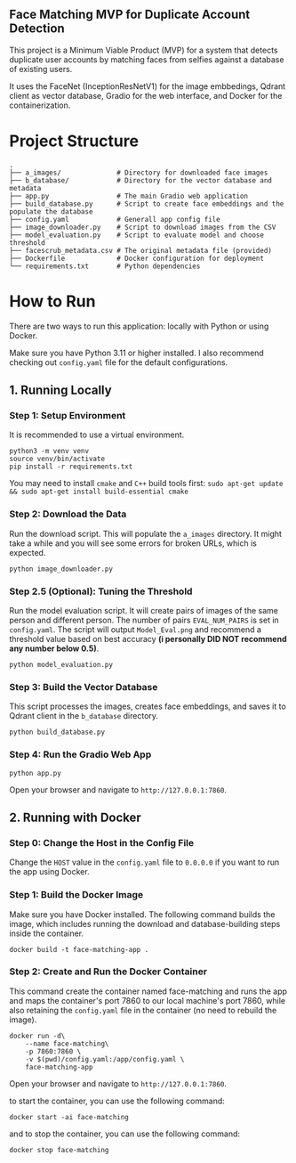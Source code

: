 Face Matching MVP for Duplicate Account Detection
-------------------------------------------------
This project is a Minimum Viable Product (MVP) for a system that detects duplicate user accounts by matching faces from selfies against a database of existing users.

It uses the FaceNet (InceptionResNetV1) for the image embbedings, Qdrant client as vector database, Gradio for the web interface, and Docker for the containerization.

# Project Structure
```
.
├── a_images/              # Directory for downloaded face images
├── b_database/            # Directory for the vector database and metadata
├── app.py                 # The main Gradio web application
├── build_database.py      # Script to create face embeddings and the populate the database
├── config.yaml            # Generall app config file
├── image_downloader.py    # Script to download images from the CSV
├── model_evaluation.py    # Script to evaluate model and choose threshold
├── facescrub_metadata.csv # The original metadata file (provided)
├── Dockerfile             # Docker configuration for deployment
└── requirements.txt       # Python dependencies
```

# How to Run
There are two ways to run this application: locally with Python or using Docker.

Make sure you have Python 3.11 or higher installed. I also recommend checking out `config.yaml` file for the default configurations.

## 1. Running Locally

### Step 1: Setup Environment
It is recommended to use a virtual environment.

```
python3 -m venv venv
source venv/bin/activate
pip install -r requirements.txt
```

You may need to install `cmake` and `C++` build tools first:
`sudo apt-get update && sudo apt-get install build-essential cmake`


### Step 2: Download the Data
Run the download script. This will populate the `a_images` directory. It might take a while and you will see some errors for broken URLs, which is expected.
```
python image_downloader.py
```

### Step 2.5 (Optional): Tuning the Threshold
Run the model evaluation script. It will create pairs of images of the same person and different person. The number of pairs `EVAL_NUM_PAIRS` is set in `config.yaml`. The script will output `Model_Eval.png` and recommend a threshold value based on best accuracy **(i personally DID NOT recommend any number below 0.5)**.
```
python model_evaluation.py
```

### Step 3: Build the Vector Database
This script processes the images, creates face embeddings, and saves it to Qdrant client in the `b_database` directory.

```
python build_database.py
```

### Step 4: Run the Gradio Web App
```
python app.py
```

Open your browser and navigate to `http://127.0.0.1:7860`.

## 2. Running with Docker

### Step 0: Change the Host in the Config File
Change the `HOST` value in the `config.yaml` file to `0.0.0.0` if you want to run the app using Docker.

### Step 1: Build the Docker Image
Make sure you have Docker installed. The following command builds the image, which includes running the download and database-building steps inside the container.
```
docker build -t face-matching-app .
```
### Step 2: Create and Run the Docker Container
This command create the container named face-matching and runs the app and maps the container's port 7860 to our local machine's port 7860, while also retaining the `config.yaml` file in the container (no need to rebuild the image).
```
docker run -d\
    --name face-matching\
    -p 7860:7860 \
    -v $(pwd)/config.yaml:/app/config.yaml \
    face-matching-app
```

Open your browser and navigate to `http://127.0.0.1:7860`.

to start the container, you can use the following command:
```
docker start -ai face-matching 
```
and to stop the container, you can use the following command:
```
docker stop face-matching
``` 

